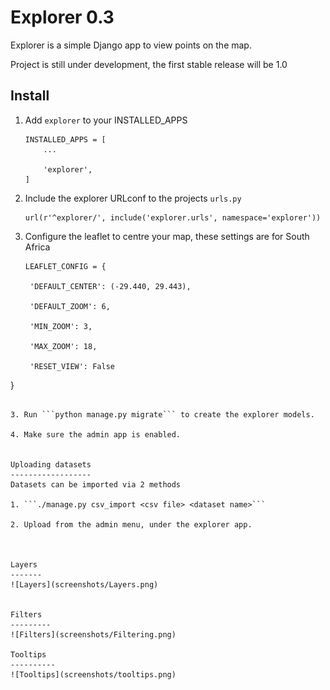 
Explorer 0.3
=============

Explorer is a simple Django app to view points on the map.

Project is still under development, the first stable release will be 1.0



Install
--------------

1. Add ```explorer``` to your INSTALLED_APPS
   
   ```
   INSTALLED_APPS = [
       ...
	   
       'explorer',
   ]
   ```
   
2. Include the explorer URLconf to the projects ```urls.py```

   ```
   url(r'^explorer/', include('explorer.urls', namespace='explorer'))
   ```
   
3. Configure the leaflet to centre your map, these settings are for South Africa

   ```
   LEAFLET_CONFIG = {
   
    'DEFAULT_CENTER': (-29.440, 29.443),
	
    'DEFAULT_ZOOM': 6,
	
    'MIN_ZOOM': 3,
	
    'MAX_ZOOM': 18,
	
    'RESET_VIEW': False
}
   ```

3. Run ```python manage.py migrate``` to create the explorer models.

4. Make sure the admin app is enabled.


Uploading datasets
------------------
Datasets can be imported via 2 methods

1. ```./manage.py csv_import <csv file> <dataset name>```

2. Upload from the admin menu, under the explorer app.



Layers
-------
![Layers](screenshots/Layers.png)


Filters
---------
![Filters](screenshots/Filtering.png)

Tooltips
----------
![Tooltips](screenshots/tooltips.png)


